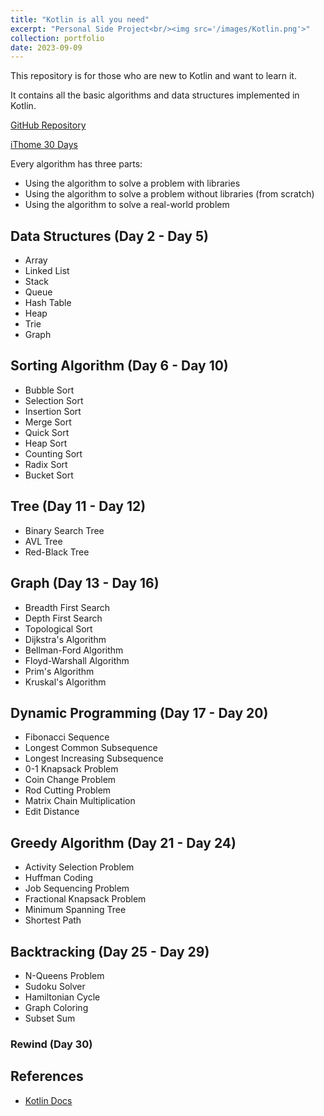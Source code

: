 ```yaml
---
title: "Kotlin is all you need"
excerpt: "Personal Side Project<br/><img src='/images/Kotlin.png'>"
collection: portfolio
date: 2023-09-09
---
```


This repository is for those who are new to Kotlin and want to learn it.

It contains all the basic algorithms and data structures implemented in Kotlin.

[GitHub Repository](https://github.com/jacksonchen1998/Kotlin-for-newbie)

[iThome 30 Days](https://ithelp.ithome.com.tw/users/20152821/ironman/6695)

Every algorithm has three parts:
- Using the algorithm to solve a problem with libraries
- Using the algorithm to solve a problem without libraries (from scratch)
- Using the algorithm to solve a real-world problem

## Data Structures (Day 2 - Day 5)

- Array
- Linked List
- Stack
- Queue
- Hash Table
- Heap
- Trie
- Graph

## Sorting Algorithm (Day 6 - Day 10)

- Bubble Sort
- Selection Sort
- Insertion Sort
- Merge Sort
- Quick Sort
- Heap Sort
- Counting Sort
- Radix Sort
- Bucket Sort

## Tree (Day 11 - Day 12)

- Binary Search Tree
- AVL Tree
- Red-Black Tree

## Graph (Day 13 - Day 16)

- Breadth First Search
- Depth First Search
- Topological Sort
- Dijkstra's Algorithm
- Bellman-Ford Algorithm
- Floyd-Warshall Algorithm
- Prim's Algorithm
- Kruskal's Algorithm

## Dynamic Programming (Day 17 - Day 20)

- Fibonacci Sequence
- Longest Common Subsequence
- Longest Increasing Subsequence
- 0-1 Knapsack Problem
- Coin Change Problem
- Rod Cutting Problem
- Matrix Chain Multiplication
- Edit Distance

## Greedy Algorithm (Day 21 - Day 24)

- Activity Selection Problem
- Huffman Coding
- Job Sequencing Problem
- Fractional Knapsack Problem
- Minimum Spanning Tree
- Shortest Path

## Backtracking (Day 25 - Day 29)

- N-Queens Problem
- Sudoku Solver
- Hamiltonian Cycle
- Graph Coloring
- Subset Sum

### Rewind (Day 30)

## References

- [Kotlin Docs](https://kotlinlang.org/docs/home.html)
